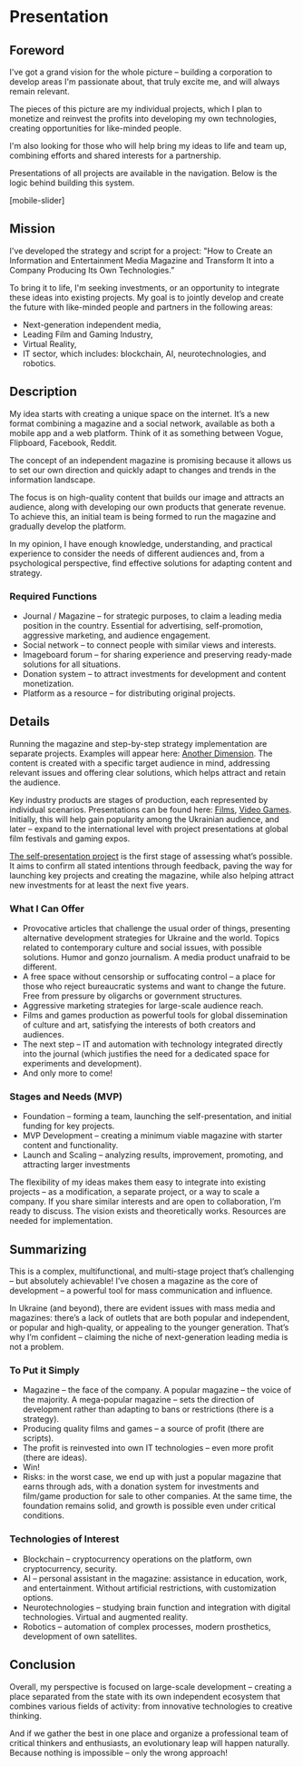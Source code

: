 # Presentation

## Foreword

I've got a grand vision for the whole picture – building a corporation to develop areas I'm passionate about, that truly excite me, and will always remain relevant.

The pieces of this picture are my individual projects, which I plan to monetize and reinvest the profits into developing my own technologies, creating opportunities for like-minded people.

I'm also looking for those who will help bring my ideas to life and team up, combining efforts and shared interests for a partnership.

Presentations of all projects are available in the navigation. Below is the logic behind building this system.

[mobile-slider]

## Mission

I've developed the strategy and script for a project: "How to Create an Information and Entertainment Media Magazine and Transform It into a Company Producing Its Own Technologies.”

To bring it to life, I'm seeking investments, or an opportunity to integrate these ideas into existing projects. My goal is to jointly develop and create the future with like-minded people and partners in the following areas:

- Next-generation independent media,
- Leading Film and Gaming Industry,
- Virtual Reality,
- IT sector, which includes: blockchain, AI, neurotechnologies, and robotics.

## Description

My idea starts with creating a unique space on the internet. It’s a new format combining a magazine and a social network, available as both a mobile app and a web platform. Think of it as something between Vogue, Flipboard, Facebook, Reddit.

The concept of an independent magazine is promising because it allows us to set our own direction and quickly adapt to changes and trends in the information landscape.

The focus is on high-quality content that builds our image and attracts an audience, along with developing our own products that generate revenue. To achieve this, an initial team is being formed to run the magazine and gradually develop the platform.

In my opinion, I have enough knowledge, understanding, and practical experience to consider the needs of different audiences and, from a psychological perspective, find effective solutions for adapting content and strategy.

### Required Functions

- Journal / Magazine – for strategic purposes, to claim a leading media position in the country. Essential for advertising, self-promotion, aggressive marketing, and audience engagement.
- Social network – to connect people with similar views and interests.
- Imageboard forum – for sharing experience and preserving ready-made solutions for all situations.
- Donation system – to attract investments for development and content monetization.
- Platform as a resource – for distributing original projects.

## Details

Running the magazine and step-by-step strategy implementation are separate projects. Examples will appear here: [Another Dimension](/mvp). The content is created with a specific target audience in mind, addressing relevant issues and offering clear solutions, which helps attract and retain the audience.

Key industry products are stages of production, each represented by individual scenarios. Presentations can be found here: [Films](/films), [Video Games](/games). Initially, this will help gain popularity among the Ukrainian audience, and later – expand to the international level with project presentations at global film festivals and gaming expos.

[The self-presentation project](/podcast-show) is the first stage of assessing what’s possible. It aims to confirm all stated intentions through feedback, paving the way for launching key projects and creating the magazine, while also helping attract new investments for at least the next five years.

### What I Can Offer

- Provocative articles that challenge the usual order of things, presenting alternative development strategies for Ukraine and the world. Topics related to contemporary culture and social issues, with possible solutions. Humor and gonzo journalism. A media product unafraid to be different.
- A free space without censorship or suffocating control – a place for those who reject bureaucratic systems and want to change the future. Free from pressure by oligarchs or government structures.
- Aggressive marketing strategies for large-scale audience reach.
- Films and games production as powerful tools for global dissemination of culture and art, satisfying the interests of both creators and audiences.
- The next step – IT and automation with technology integrated directly into the journal (which justifies the need for a dedicated space for experiments and development).
- And only more to come!

### Stages and Needs (MVP)

- Foundation – forming a team, launching the self-presentation, and initial funding for key projects.
- MVP Development – creating a minimum viable magazine with starter content and functionality.
- Launch and Scaling – analyzing results, improvement, promoting, and attracting larger investments

The flexibility of my ideas makes them easy to integrate into existing projects – as a modification, a separate project, or a way to scale a company. If you share similar interests and are open to collaboration, I’m ready to discuss. The vision exists and theoretically works. Resources are needed for implementation.

## Summarizing

This is a complex, multifunctional, and multi-stage project that’s challenging – but absolutely achievable! I’ve chosen a magazine as the core of development – a powerful tool for mass communication and influence.

In Ukraine (and beyond), there are evident issues with mass media and magazines: there’s a lack of outlets that are both popular and independent, or popular and high-quality, or appealing to the younger generation. That’s why I’m confident – claiming the niche of next-generation leading media is not a problem.

### To Put it Simply

- Magazine – the face of the company. A popular magazine – the voice of the majority. A mega-popular magazine – sets the direction of development rather than adapting to bans or restrictions (there is a strategy).
- Producing quality films and games – a source of profit (there are scripts).
- The profit is reinvested into own IT technologies – even more profit (there are ideas).
- Win!
- Risks: in the worst case, we end up with just a popular magazine that earns through ads, with a donation system for investments and film/game production for sale to other companies. At the same time, the foundation remains solid, and growth is possible even under critical conditions.

### Technologies of Interest

- Blockchain – cryptocurrency operations on the platform, own cryptocurrency, security.
- AI – personal assistant in the magazine: assistance in education, work, and entertainment. Without artificial restrictions, with customization options.
- Neurotechnologies – studying brain function and integration with digital technologies. Virtual and augmented reality.
- Robotics – automation of complex processes, modern prosthetics, development of own satellites.

## Conclusion

Overall, my perspective is focused on large-scale development – creating a place separated from the state with its own independent ecosystem that combines various fields of activity: from innovative technologies to creative thinking. 

And if we gather the best in one place and organize a professional team of critical thinkers and enthusiasts, an evolutionary leap will happen naturally. Because nothing is impossible – only the wrong approach!